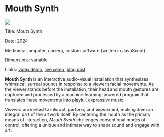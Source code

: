 # Mouth Synth

![](assets/mouth-synth-demo-clip-360p@15fps.gif)

Title: Mouth Synth

Date: 2024

Mediums: computer, camera, custom software (written in JavaScript)

Dimensions: variable

Links: [video demo](https://www.instagram.com/p/C46Qy2LJ8Na/), [live demo](https://jackbdu.com/mouth-synth/), [blog post](https://jackbdu.com/blog/mouth-controlled-synthesizer/)

**Mouth Synth** is an interactive audio-visual installation that synthesizes whimsical, surreal sounds in response to a viewer’s facial movements. As the viewer stands before the installation, their head and mouth gestures are captured and processed by a machine-learning-powered program that translates these movements into playful, expressive music.

Viewers are invited to interact, perform, and experiment, making them an integral part of the artwork itself. By centering the mouth as the primary means of interaction, _Mouth Synth_ challenges conventional modes of control, offering a unique and intimate way to shape sound and engage with art.
